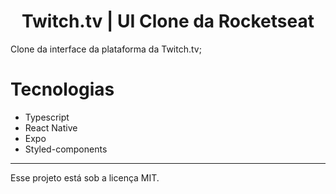 <h1 align="center">Twitch.tv | UI Clone da Rocketseat</h1>

Clone da interface da plataforma da Twitch.tv;

# Tecnologias
- Typescript
- React Native
- Expo
- Styled-components
------------
Esse projeto está sob a licença MIT.
